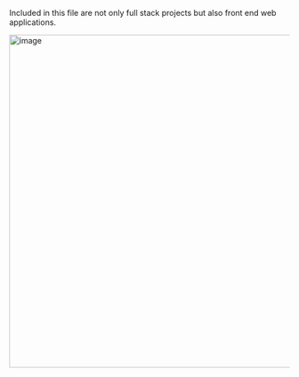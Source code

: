 Included in this file are not only full stack projects but also front end web applications.

<img width="599" alt="image" src="https://github.com/mmehalko/spscc-projects/assets/8164574/27b88bff-5891-42de-847d-f4b59017d674">
